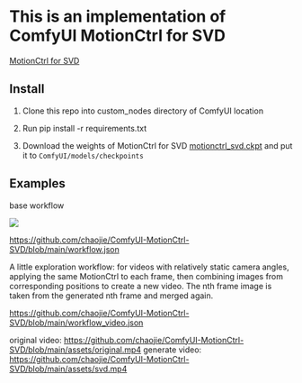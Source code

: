 # This is an implementation of ComfyUI MotionCtrl for SVD

[MotionCtrl for SVD](https://github.com/TencentARC/MotionCtrl/tree/svd)

## Install

1. Clone this repo into custom_nodes directory of ComfyUI location

2. Run pip install -r requirements.txt

3. Download the weights of MotionCtrl for SVD [motionctrl_svd.ckpt](https://huggingface.co/TencentARC/MotionCtrl/blob/main/motionctrl_svd.ckpt) and put it to `ComfyUI/models/checkpoints`

## Examples

base workflow

<img src="assets/base_wf.png" raw=true>

https://github.com/chaojie/ComfyUI-MotionCtrl-SVD/blob/main/workflow.json

A little exploration workflow: for videos with relatively static camera angles, applying the same MotionCtrl to each frame, then combining images from corresponding positions to create a new video. The nth frame image is taken from the generated nth frame and merged again.

https://github.com/chaojie/ComfyUI-MotionCtrl-SVD/blob/main/workflow_video.json

original video: https://github.com/chaojie/ComfyUI-MotionCtrl-SVD/blob/main/assets/original.mp4
generate video: https://github.com/chaojie/ComfyUI-MotionCtrl-SVD/blob/main/assets/svd.mp4